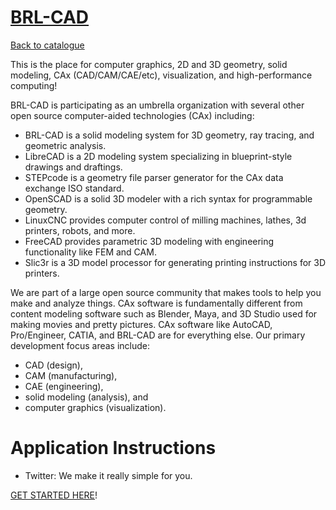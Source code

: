 
# [BRL-CAD](https://brlcad.org)

[Back to catalogue](../README.md#brl-cad)

This is the place for computer graphics, 2D and 3D geometry, solid modeling, CAx (CAD/CAM/CAE/etc), visualization, and high-performance computing!

BRL-CAD is participating as an umbrella organization with several other open source computer-aided technologies (CAx) including:

* BRL-CAD is a solid modeling system for 3D geometry, ray tracing, and geometric analysis.
* LibreCAD is a 2D modeling system specializing in blueprint-style drawings and draftings.
* STEPcode is a geometry file parser generator for the CAx data exchange ISO standard.
* OpenSCAD is a solid 3D modeler with a rich syntax for programmable geometry.
* LinuxCNC provides computer control of milling machines, lathes, 3d printers, robots, and more.
* FreeCAD provides parametric 3D modeling with engineering functionality like FEM and CAM.
* Slic3r is a 3D model processor for generating printing instructions for 3D printers.

We are part of a large open source community that makes tools to help you make and analyze things.  CAx software is fundamentally different from content modeling software such as Blender, Maya, and 3D Studio used for making movies and pretty pictures.  CAx software like AutoCAD, Pro/Engineer, CATIA, and BRL-CAD are for everything else.  Our primary development focus areas include:

* CAD (design),
* CAM (manufacturing),
* CAE (engineering),
* solid modeling (analysis), and
* computer graphics (visualization).

# Application Instructions

* Twitter: We make it really simple for you.

[GET STARTED HERE](http://brlcad.org/wiki/Google_Summer_of_Code/Checklist)!